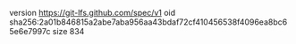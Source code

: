 version https://git-lfs.github.com/spec/v1
oid sha256:2a01b846815a2abe7aba956aa43bdaf72cf410456538f4096ea8bc65e6e7997c
size 834
